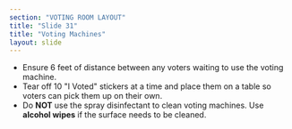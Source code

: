```yaml
---
section: "VOTING ROOM LAYOUT"
title: "Slide 31"
title: "Voting Machines"
layout: slide
---
```


- Ensure 6 feet of distance between any voters waiting to use the voting machine.
- Tear off 10 "I Voted" stickers at a time and place them on a table so voters can pick them up on their own.
- Do **NOT** use the spray disinfectant to clean voting machines. Use **alcohol wipes** if the surface needs to be cleaned.